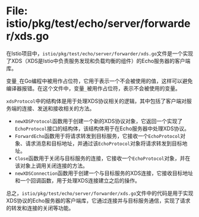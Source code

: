 # File: istio/pkg/test/echo/server/forwarder/xds.go

在Istio项目中，`istio/pkg/test/echo/server/forwarder/xds.go`文件是一个实现了XDS（XDS是Istio中负责服务发现和负载均衡的组件）的Echo服务器的客户端库。

变量`_`在Go编程中被用作占位符，它用于表示一个不会被使用的值，这样可以避免编译器报错。在这个文件中，变量`_`被用作占位符，表示不会被使用的变量。

`xdsProtocol`中的结构体是用于处理XDS协议相关的逻辑，其中包括了客户端对服务端的连接、发送和接收相关的方法。

- `newXDSProtocol`函数用于创建一个新的XDS协议对象，它返回一个实现了`EchoProtocol`接口的结构体，该结构体用于在Echo服务器中处理XDS协议。
- `ForwardEcho`函数用于将请求转发到目标服务，它接收一个`EchoProtocol`对象、请求消息和目标地址，并通过该`EchoProtocol`对象将请求转发到目标地址。
- `Close`函数用于关闭与目标服务的连接，它接收一个`EchoProtocol`对象，并在该对象上调用关闭连接的方法。
- `newXDSConnection`函数用于创建一个与目标服务的XDS连接，它接收目标地址和一个回调函数，用于处理XDS连接建立之后的操作。

总之，`istio/pkg/test/echo/server/forwarder/xds.go`文件中的代码是用于实现XDS协议的Echo服务器的客户端库，它通过连接并与目标服务通信，实现了请求的转发和连接的关闭等功能。


